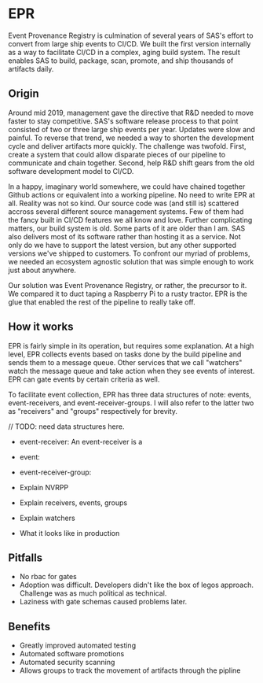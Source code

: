 # EPR

Event Provenance Registry is culmination of several years of SAS's effort to
convert from large ship events to CI/CD. We built the first version internally
as a way to facilitate CI/CD in a complex, aging build system. The result enables SAS
to build, package, scan, promote, and ship thousands of artifacts daily.

## Origin

Around mid 2019, management gave the directive that R&D needed to move faster to
stay competitive. SAS's software release process to that point consisted of two
or three large ship events per year. Updates were slow and painful. To reverse
that trend, we needed a way to shorten the development cycle and deliver artifacts more quickly.
The challenge was twofold. First, create a system that could allow disparate
pieces of our pipeline to communicate and chain together. Second, help R&D shift
gears from the old software development model to CI/CD.

In a happy, imaginary world somewhere, we could have chained together Github actions or equivalent into a working pipeline. No need to write EPR at all. Reality was not so kind. Our source code was (and still is) scattered accross several different source management systems. Few of them had the fancy built in CI/CD features we all know and love. Further complicating matters, our build system is old. Some parts of it are older than I am. SAS also delivers most of its software rather than hosting it as a service. Not only do we have to support the latest version, but any other supported versions we've shipped to customers. To confront our myriad of problems, we needed an ecosystem agnostic solution that was simple enough to work just about anywhere.

Our solution was Event Provenance Registry, or rather, the precursor to it. We compared it to duct taping a Raspberry Pi to a rusty tractor. EPR is the glue that enabled the rest of the pipeline to really take off.

## How it works

EPR is fairly simple in its operation, but requires some explanation. At a high level, EPR collects events based on tasks done by the build pipeline and sends them to a message queue. Other services that we call "watchers" watch the message queue and take action when they see events of interest. EPR can gate events by certain criteria as well.

To facilitate event collection, EPR has three data structures of note: events, event-receivers, and event-receiver-groups. I will also refer to the latter two as "receivers" and "groups" respectively for brevity.

// TODO: need data structures here.
- event-receiver: An event-receiver is a 
- event:
- event-receiver-group:

- Explain NVRPP
- Explain receivers, events, groups
- Explain watchers
- What it looks like in production

## Pitfalls

- No rbac for gates
- Adoption was difficult. Developers didn't like the box of legos approach.
  Challenge was as much political as technical.
- Laziness with gate schemas caused problems later.

## Benefits

- Greatly improved automated testing
- Automated software promotions
- Automated security scanning
- Allows groups to track the movement of artifacts through the pipline
